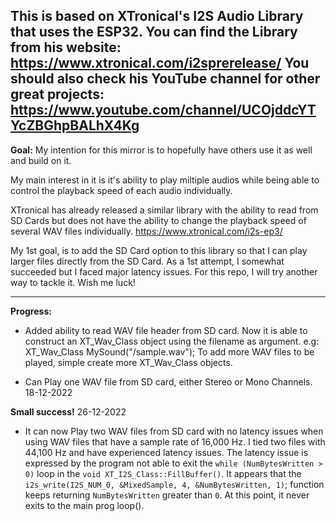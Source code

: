 
This is based on XTronical's I2S Audio Library that uses the ESP32.
You can find the Library from his website: https://www.xtronical.com/i2sprerelease/
You should also check his YouTube channel for other great projects: https://www.youtube.com/channel/UCOjddcYTYcZBGhpBALhX4Kg
---------------------------------------------

<b>Goal:</b>
My intention for this mirror is to hopefully have others use it as well and build on it.

My main interest in it is it's ability to play miltiple audios while being able to control the playback speed of each audio individually.

XTronical has already released a similar library with the ability to read from SD Cards but does not have the ability to change the playback speed of several WAV files individually.
https://www.xtronical.com/i2s-ep3/

My 1st goal, is to add the SD Card option to this library so that I can play larger files directly from the SD Card. As a 1st attempt, I somewhat succeeded but I faced major latency issues. For this repo, I will try another way to tackle it. Wish me luck!

-----------------------------------------

<b>Progress:</b>

- Added ability to read WAV file header from SD card.
  Now it is able to construct an XT_Wav_Class object using the filename as argument. e.g: XT_Wav_Class MySound("/sample.wav");
  To add more WAV files to be played, simple create more XT_Wav_Class objects.

- Can Play one WAV file from SD card, either Stereo or Mono Channels. 18-12-2022

<b>Small success!</b>
26-12-2022
- It can now Play two WAV files from SD card with no latency issues when using WAV files that have a sample rate of 16,000 Hz.
I tied two files with 44,100 Hz and have experienced latency issues.
The latency issue is expressed by the program not able to exit the `while (NumBytesWritten > 0)` loop in the `void XT_I2S_Class::FillBuffer()`. It appears that the 
`i2s_write(I2S_NUM_0, &MixedSample, 4, &NumBytesWritten, 1)`; function keeps returning `NumBytesWritten` greater than `0`. At this point, it never exits to the main prog loop().




